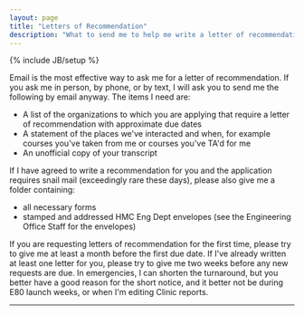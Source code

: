 ```yaml
---
layout: page
title: "Letters of Recommendation"
description: "What to send me to help me write a letter of recommendation"
---
```

{% include JB/setup %}

Email is the most effective way to ask me for a letter of recommendation. If you ask me in
person, by phone, or by text, I will ask you to send me the following by email anyway. The
items I need are:

* A list of the organizations to which you are applying that require a letter of recommendation
with approximate due dates
* A statement of the places we've interacted and when, for example courses you've taken
from me or courses you've TA'd for me
* An unofficial copy of your transcript

If I have agreed to write a recommendation for you and the
application requires snail mail (exceedingly rare these days), please also give me
a folder containing:

* all necessary forms
* stamped and addressed HMC Eng Dept envelopes (see the Engineering Office Staff for
the envelopes)

If you are requesting letters of recommendation for the first time, please try to give me
at least a month before the first due date. If I've already written at least one letter
for you, please try to give me two weeks before any new requests are due. In emergencies,
I can shorten the turnaround, but you better have a good reason for the short notice,
and it better not be during E80 launch weeks, or when I'm editing Clinic reports.

---

